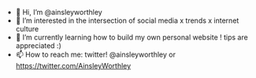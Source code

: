 - 👋 Hi, I’m @ainsleyworthley
- 👀 I’m interested in the intersection of social media x trends x internet culture 
- 🌱 I’m currently learning how to build my own personal website ! tips are appreciated :)
- 📫 How to reach me: twitter! @ainsleyworthley or https://twitter.com/AinsleyWorthley
<!---
ainsleyworthley/ainsleyworthley is a ✨ special ✨ repository because its `README.md` (this file) appears on your GitHub profile.
You can click the Preview link to take a look at your changes.
--->
